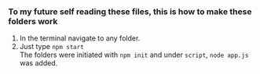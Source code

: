 ### To my future self reading these files, this is how to make these folders work
1. In the terminal navigate to any folder.
2. Just type ```npm start```<br>
The folders were initiated with ```npm init``` and under ```script```, ```node app.js``` was added.
